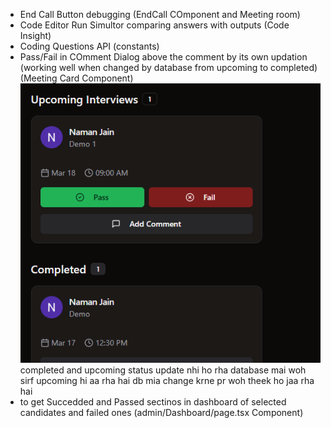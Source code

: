 - End Call Button debugging (EndCall COmponent and Meeting room)
- Code Editor Run Simultor comparing answers with outputs (Code Insight)
- Coding Questions API (constants)
- Pass/Fail in COmment Dialog above the comment by its own updation (working well when changed by database from upcoming to completed)  (Meeting Card Component)
![alt text](image-1.png)
completed and upcoming status update nhi ho rha database mai woh sirf upcoming hi aa rha hai db mia change krne pr woh theek ho jaa rha hai
- to get Succedded and Passed sectinos in dashboard of selected candidates and failed ones (admin/Dashboard/page.tsx Component)
